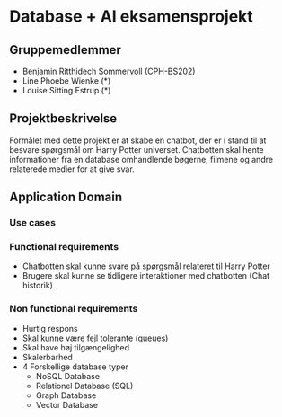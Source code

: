 # Database + AI eksamensprojekt
## Gruppemedlemmer
* Benjamin Ritthidech Sommervoll (CPH-BS202)
* Line Phoebe Wienke (*)
* Louise Sitting Estrup (*)

## Projektbeskrivelse
Formålet med dette projekt er at skabe en chatbot, der er i stand til at besvare spørgsmål om Harry Potter universet. Chatbotten skal hente informationer fra en database omhandlende bøgerne, filmene og andre relaterede medier for at give svar.


## Application Domain
### Use cases

### Functional requirements
- Chatbotten skal kunne svare på spørgsmål relateret til Harry Potter
- Brugere skal kunne se tidligere interaktioner med chatbotten (Chat historik)
### Non functional requirements
- Hurtig respons
- Skal kunne være fejl tolerante (queues)
- Skal have høj tilgængelighed
- Skalerbarhed
- 4 Forskellige database typer
    - NoSQL Database
    - Relationel Database (SQL)
    - Graph Database
    - Vector Database
